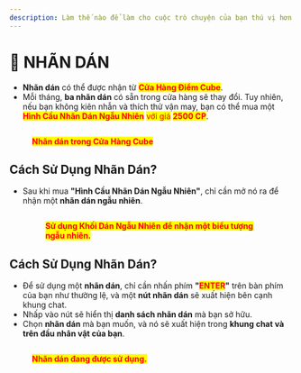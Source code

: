 ```yaml
---
description: Làm thế nào để làm cho cuộc trò chuyện của bạn thú vị hơn với **nhãn dán**?
---
```


# 🎨 NHÃN DÁN

* **Nhãn dán** có thể được nhận từ <mark style="color:red;">**Cửa Hàng Điểm Cube**</mark>.
* Mỗi tháng, **ba nhãn dán** có sẵn trong cửa hàng sẽ thay đổi. Tuy nhiên, nếu bạn không kiên nhẫn và thích thử vận may, bạn có thể mua một <mark style="color:red;">**Hình Cầu Nhãn Dán Ngẫu Nhiên**</mark> <mark style="color:red;"></mark><mark style="color:red;">với giá</mark> <mark style="color:red;"></mark><mark style="color:red;">**2500 CP**</mark>.

<figure><img src="../.gitbook/assets/2341.png" alt=""><figcaption><p><mark style="color:red;"><strong>Nhãn dán trong Cửa Hàng Cube</strong></mark></p></figcaption></figure>

## **Cách Sử Dụng Nhãn Dán?**

* Sau khi mua **"Hình Cầu Nhãn Dán Ngẫu Nhiên"**, chỉ cần mở nó ra để nhận một **nhãn dán ngẫu nhiên**.<figure><img src="../.gitbook/assets/3142.gif" alt=""><figcaption><p><mark style="color:red;"><strong>Sử dụng Khối Dán Ngẫu Nhiên để nhận một biểu tượng ngẫu nhiên.</strong></mark></p></figcaption></figure>

## **Cách Sử Dụng Nhãn Dán?**

* Để sử dụng một **nhãn dán**, chỉ cần nhấn phím **"**<mark style="color:red;">**ENTER**</mark>**"** trên bàn phím của bạn như thường lệ, và một **nút nhãn dán** sẽ xuất hiện bên cạnh khung chat.
* Nhấp vào nút sẽ hiển thị **danh sách nhãn dán** mà bạn sở hữu.
* Chọn **nhãn dán** mà bạn muốn, và nó sẽ xuất hiện trong **khung chat và trên đầu nhân vật của bạn**.

<figure><img src="../.gitbook/assets/31425.gif" alt=""><figcaption><p><mark style="color:red;"><strong>Nhãn dán đang được sử dụng.</strong></mark></p></figcaption></figure>